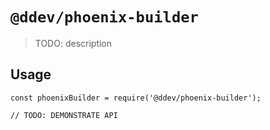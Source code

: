 # `@ddev/phoenix-builder`

> TODO: description

## Usage

```
const phoenixBuilder = require('@ddev/phoenix-builder');

// TODO: DEMONSTRATE API
```
